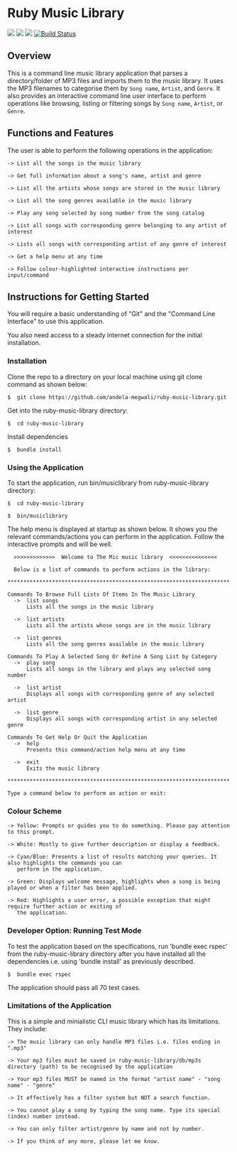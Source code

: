 # Ruby Music Library

<a href="https://codeclimate.com/github/andela-megwali/ruby-music-library"><img src="https://codeclimate.com/github/andela-megwali/ruby-music-library/badges/gpa.svg" /></a>
<a href="https://codeclimate.com/github/andela-megwali/ruby-music-library"><img src="https://codeclimate.com/github/andela-megwali/ruby-music-library/badges/issue_count.svg" /></a>
<a href="https://codeclimate.com/github/andela-megwali/ruby-music-library/coverage"><img src="https://codeclimate.com/github/andela-megwali/ruby-music-library/badges/coverage.svg" /></a>
[![Build Status](https://travis-ci.org/andela-megwali/ruby-music-library.svg?branch=develop)](https://travis-ci.org/andela-megwali/ruby-music-library)

## Overview

This is a command line music library application that parses a directory/folder of MP3 files and imports them to the music library. It uses the MP3 filenames to categorise them by `Song name`, `Artist`, and `Genre`. It also provides an interactive command line user interface to perform operations like browsing, listing or filtering songs by `Song name`, `Artist`, or `Genre`.


## Functions and Features

The user is able to perform the following operations in the application:

    -> List all the songs in the music library

    -> Get full information about a song's name, artist and genre

    -> List all the artists whose songs are stored in the music library

    -> List all the song genres available in the music library

    -> Play any song selected by song number from the song catalog

    -> List all songs with corresponding genre belonging to any artist of interest

    -> Lists all songs with corresponding artist of any genre of interest

    -> Get a help menu at any time

    -> Follow colour-highlighted interactive instructions per input/command


## Instructions for Getting Started

You will require a basic understanding of "Git" and the "Command Line Interface" to use this application.

You also need access to a steady internet connection for the initial installation.

### Installation

 Clone the repo to a directory on your local machine using git clone command as shown below:

    $  git clone https://github.com/andela-megwali/ruby-music-library.git

 Get into the ruby-music-library directory:

    $  cd ruby-music-library
    
 Install dependencies

    $  bundle install

### Using the Application

 To start the application, run bin/musiclibrary from ruby-music-library directory:
    
    $  cd ruby-music-library

    $  bin/musiclibrary

 The help menu is displayed at startup as shown below. It shows you the relevant commands/actions you can perform in the application. Follow the interactive prompts and will be well.


      >>>>>>>>>>>>>  Welcome to The Mic music library  <<<<<<<<<<<<<<<

      Below is a list of commands to perform actions in the library:
      **********************************************************************

    Commands To Browse Full Lists Of Items In The Music Library
      ->  list songs
          Lists all the songs in the music library

      ->  list artists
          Lists all the artists whose songs are in the music library

      ->  list genres
          Lists all the song genres available in the music library

    Commands To Play A Selected Song Or Refine A Song List by Category
      ->  play song
          Lists all songs in the library and plays any selected song number

      ->  list artist
          Displays all songs with corresponding genre of any selected artist

      ->  list genre
          Displays all songs with corresponding artist in any selected genre

    Commands To Get Help Or Quit the Application
      ->  help
          Presents this command/action help menu at any time

      ->  exit
          Exits the music library

    **********************************************************************

    Type a command below to perform an action or exit:


### Colour Scheme

    -> Yellow: Prompts or guides you to do something. Please pay attention to this prompt.

    -> White: Mostly to give further description or display a feedback.

    -> Cyan/Blue: Presents a list of results matching your queries. It also highlights the commands you can 
       perform in the application.

    -> Green: Displays welcome message, highlights when a song is being played or when a filter has been applied.

    -> Red: Highlights a user error, a possible exception that might require further action or exiting of 
       the application. 


### Developer Option: Running Test Mode

To test the application based on the specifications, run 'bundle exec rspec' from the ruby-music-library directory after you have installed all the dependencies i.e. using 'bundle install' as previously described.

    $  bundle exec rspec

The application should pass all 70 test cases.


### Limitations of the Application

This is a simple and minialistic CLI music library which has its limitations. They include:

    -> The music library can only handle MP3 files i.e. files ending in ".mp3"

    -> Your mp3 files must be saved in ruby-music-library/db/mp3s directory (path) to be recognised by the application

    -> Your mp3 files MUST be named in the format "artist name" - "song name" - "genre"

    -> It effectively has a filter system but NOT a search function.

    -> You cannot play a song by typing the song name. Type its special (index) number instead.

    -> You can only filter artist/genre by name and not by number.

    -> If you think of any more, please let me know.